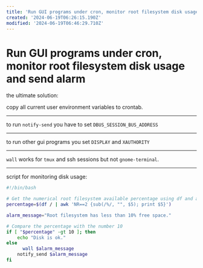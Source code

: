 ```yaml
---
title: 'Run GUI programs under cron, monitor root filesystem disk usage and send alarm'
created: '2024-06-19T06:26:15.190Z'
modified: '2024-06-19T06:46:29.710Z'
---
```


# Run GUI programs under cron, monitor root filesystem disk usage and send alarm

the ultimate solution:

copy all current user environment variables to crontab.

---

to run `notify-send` you have to set `DBUS_SESSION_BUS_ADDRESS`

---

to run other gui programs you set `DISPLAY` and `XAUTHORITY`

---

`wall` works for `tmux` and ssh sessions but not `gnome-terminal`. 

---

script for monitoring disk usage:

```bash
#!/bin/bash

# Get the numerical root filesystem available percentage using df and awk
percentage=$(df / | awk 'NR==2 {sub(/%/, "", $5); print $5}')

alarm_message="Root filesystem has less than 10% free space."

# Compare the percentage with the number 10
if [ "$percentage" -gt 10 ]; then
    echo "Disk is ok."
else
	  wall $alarm_message
    notify_send $alarm_message
fi
```

